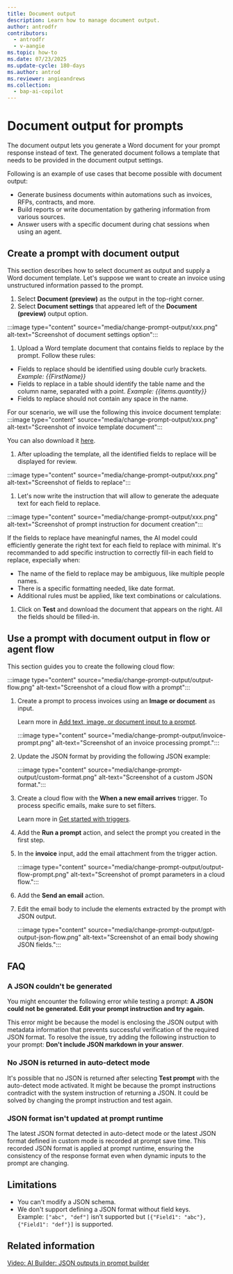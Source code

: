```yaml
---
title: Document output
description: Learn how to manage document output.
author: antrodfr
contributors:
  - antrodfr
  - v-aangie
ms.topic: how-to
ms.date: 07/23/2025
ms.update-cycle: 180-days
ms.author: antrod
ms.reviewer: angieandrews
ms.collection: 
  - bap-ai-copilot
---
```


# Document output for prompts

The document output lets you generate a Word document for your prompt response instead of text. The generated document follows a template that needs to be provided in the document output settings.

Following is an example of use cases that become possible with document output:

- Generate business documents within automations such as invoices, RFPs, contracts, and more.
- Build reports or write documentation by gathering information from various sources.
- Answer users with a specific document during chat sessions when using an agent.


## Create a prompt with document output

This section describes how to select document as output and supply a Word document template. 
Let's suppose we want to create an invoice using unstructured information passed to the prompt.

1. Select **Document (preview)** as the output in the top-right corner.
1. Select **Document settings** that appeared left of the **Document (preview)** output option.
   
  :::image type="content" source="media/change-prompt-output/xxx.png" alt-text="Screenshot of document settings option":::

1. Upload a Word template document that contains fields to replace by the prompt. Follow these rules:
  - Fields to replace should be identified using double curly brackets. _Example: {{FirstName}}_
  - Fields to replace in a table should identify the table name and the column name, separated with a point. _Example: {{items.quantity}}_
  - Fields to replace should not contain any space in the name.

For our scenario, we will use the following this invoice document template:
    :::image type="content" source="media/change-prompt-output/xxx.png" alt-text="Screenshot of invoice template document":::

You can also download it [here](url).

1. After uploading the template, all the identified fields to replace will be displayed for review.

  :::image type="content" source="media/change-prompt-output/xxx.png" alt-text="Screenshot of fields to replace":::

1. Let's now write the instruction that will allow to generate the adequate text for each field to replace.

:::image type="content" source="media/change-prompt-output/xxx.png" alt-text="Screenshot of prompt instruction for document creation":::

If the fields to replace have meaningful names, the AI model could efficiently generate the right text for each field to replace with minimal. It's recommanded to add specific instruction to correctly fill-in each field to replace, expecially when:
  - The name of the field to replace may be ambiguous, like multiple people names.
  - There is a specific formatting needed, like date format.
  - Additional rules must be applied, like text combinations or calculations.

1. Click on **Test** and download the document that appears on the right. All the fields should be filled-in.


## Use a prompt with document output in flow or agent flow

This section guides you to create the following cloud flow:

:::image type="content" source="media/change-prompt-output/output-flow.png" alt-text="Screenshot of a cloud flow with a prompt":::

1. Create a prompt to process invoices using an **Image or document** as input.

   Learn more in [Add text, image, or document input to a prompt](/ai-builder/add-inputs-prompt).

   :::image type="content" source="media/change-prompt-output/invoice-prompt.png" alt-text="Screenshot of an invoice processing prompt.":::

1. Update the JSON format by providing the following JSON example:

   :::image type="content" source="media/change-prompt-output/custom-format.png" alt-text="Screenshot of a custom JSON format.":::

1. Create a cloud flow with the **When a new email arrives** trigger. To process specific emails, make sure to set filters.

    Learn more in [Get started with triggers](/power-automate/triggers-introduction?tabs=classic-designer).

1. Add the **Run a prompt** action, and select the prompt you created in the first step.

1. In the **invoice** input, add the email attachment from the trigger action.

   :::image type="content" source="media/change-prompt-output/output-flow-prompt.png" alt-text="Screenshot of prompt parameters in a cloud flow.":::

1. Add the **Send an email** action.
   
1. Edit the email body to include the elements extracted by the prompt with JSON output.

    :::image type="content" source="media/change-prompt-output/gpt-output-json-flow.png" alt-text="Screenshot of an email body showing JSON fields.":::

## FAQ

### A JSON couldn't be generated

You might encounter the following error while testing a prompt: **A JSON could not be generated. Edit your prompt instruction and try again.**

This error might be because the model is enclosing the JSON output with metadata information that prevents successful verification of the required JSON format. To resolve the issue, try adding the following instruction to your prompt: **Don't include JSON markdown in your answer**.

### No JSON is returned in auto-detect mode

It's possible that no JSON is returned after selecting **Test prompt** with the auto-detect mode activated. It might be because the prompt instructions contradict with the system instruction of returning a JSON. It could be solved by changing the prompt instruction and test again.

### JSON format isn't updated at prompt runtime

The latest JSON format detected in auto-detect mode or the latest JSON format defined in custom mode is recorded at prompt save time. This recorded JSON format is applied at prompt runtime, ensuring the  consistency of the response format even when dynamic inputs to the prompt are changing.

## Limitations

- You can't modify a JSON schema.
- We don't support defining a JSON format without field keys.<br/>
    Example: `["abc", "def"]` isn't supported but `[{"Field1": "abc"}, {"Field1": "def"}]` is supported.

## Related information

[Video: AI Builder: JSON outputs in prompt builder](https://www.youtube.com/watch?v=F0fGnWrRY_I)
